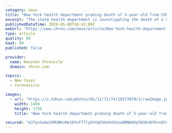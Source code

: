 ```yaml
---
category: news
title: "New York health department probing death of 5-year-old from COVID-19 complications"
excerpt: "The state health department is investigating the death of a 5-year-old boy on Thursday from complications related to COVID-19, sparking concern that young children, who were thought to not be greatly affected by the virus,"
publishedDateTime: 2020-05-08T16:42:00Z
webUrl: "https://www.chron.com/news/article/New-York-health-department-probing-death-of-15256576.php"
type: article
quality: 99
heat: 99
published: false

provider:
  name: Houston Chronicle
  domain: chron.com

topics:
  - New Cases
  - Coronavirus

images:
  - url: "https://s.hdnux.com/photos/01/11/71/74/19373870/3/rawImage.jpg"
    width: 1404
    height: 1736
    title: "New York health department probing death of 5-year-old from COVID-19 complications"

secured: "mJTyvSeAe2hM3BKsMe1DTnffTlyhYVqFGOekVbVxxDMNbOUy5N38cRTO+nQYqorspzYjamHWo+vqYbS2GZ7acIYOEbbU78snE0nasb03PC170UwCbOij+WwAxzanAV23iuZL7KurV5kYja+tkzwZ/qKBcdvS4GiRUNlItR9AtrnBuhBq1wgzlHHHmQhrHDI3lKD4qvlx9qkwcSjwiF+afwtm79gx+Sm9Sfd3qDw8pP3rYeX5G9x2eInRAJlC5fCXA1lpnbams1/RNIaOJQhC7VL1XzMRN3jGSCbba7UXUmjDPH7fMaskEB77b7rEN1a3+VeZRiWzLwyXDuMEi/mLVhEMbC5d0GUz7jrQP7be1rnxTrJw46SHA8B6jtUBRyhJV0o8SVU/EDhudrZ4RtK/FnnduvLmepUitc3Xsy3gkKSUQoh+DUfnUqmTP8deptcuVeVP+w4K0g5tR2+0WvqTAlSel7foYHwem4ESRUIgeI4=;Bp4QcDQdbLATYNRgnRMxkA=="
---
```


